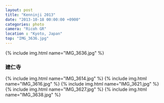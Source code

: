 ```yaml
---
layout: post
title: "Kenninji 2013"
date: "2013-10-18 00:00:00 +0900"
categories: photo
camera: "Ricoh GR"
location : "Kyoto, Japan"
top: "IMG_3636.jpg"
---
```


{% include img.html name="IMG_3636.jpg" %}

### 建仁寺

{% include img.html name="IMG_3614.jpg" %}
{% include img.html name="IMG_3616.jpg" %}
{% include img.html name="IMG_3621.jpg" %}
{% include img.html name="IMG_3627.jpg" %}
{% include img.html name="IMG_3638.jpg" %}
